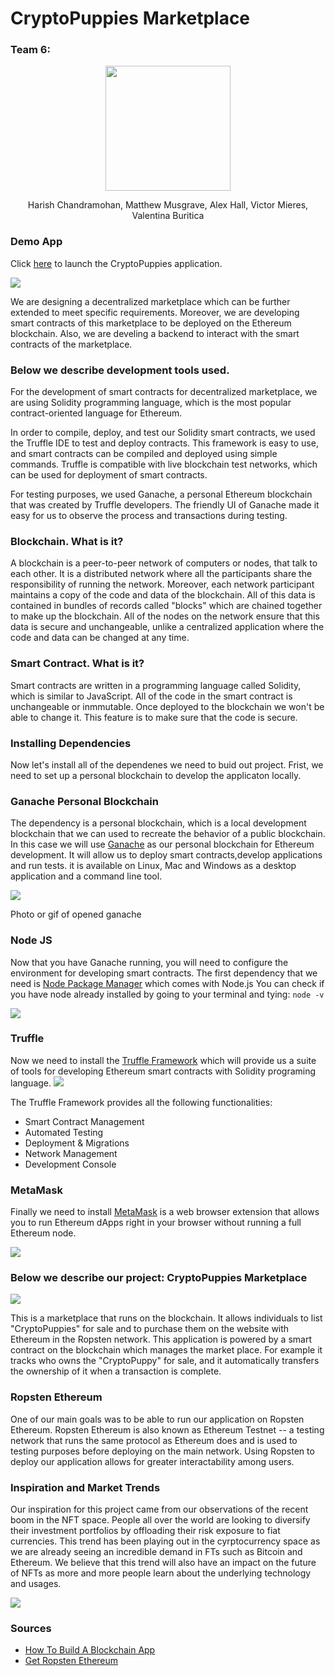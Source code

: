# **CryptoPuppies Marketplace**

### Team 6: 
<p align="center">
  <img width="200" height="200" src="https://github.com/vmieres/CryptoPuppies_Marketplace/blob/main/images/puppy_coin.png?raw=true">
</p>

<p align="center"> 
Harish Chandramohan, Matthew Musgrave, Alex Hall, Victor Mieres, Valentina Buritica
 </p>

### Demo App
Click [here](https://harishkumarchandra.github.io/Crypto_Puppy/) to launch the CryptoPuppies application.

![](https://miro.medium.com/max/4000/1*o9fACvNgYkWGGNqCyYRBMw.png)



We are designing a decentralized marketplace which can be further extended to meet specific requirements. Moreover, we are developing smart contracts of this marketplace to be deployed on the Ethereum blockchain. Also, we are develing a backend to interact with the smart contracts of the marketplace. 

### **Below we describe development tools used.**
For the development of smart contracts for decentralized marketplace, we are using Solidity programming language, which is the most popular contract-oriented language for Ethereum. 

In order to compile, deploy, and test our Solidity smart contracts, we used the Truffle IDE to test and deploy contracts. This framework is easy to use, and smart contracts can be compiled and deployed using simple commands. Truffle is compatible with live blockchain test networks, which can be used for deployment of smart contracts.

For testing purposes, we used Ganache, a personal Ethereum blockchain that was created by Truffle developers. The friendly UI of Ganache made it easy for us to observe the process and transactions during testing.

### **Blockchain. What is it?**
A blockchain is a peer-to-peer network of computers or nodes, that talk to each other. It is a distributed network where all the participants share the responsibility of running the network. Moreover, each network participant maintains a copy of the code and data of the blockchain. All of this data is contained in bundles of records called "blocks"  which are chained together to make up the blockchain. All of the nodes on the network ensure that this data is secure and unchangeable, unlike a centralized application where the code and data can be changed at any time.  

### **Smart Contract. What is it?**
Smart contracts are written in a programming language called Solidity, which is similar to JavaScript. All of the code in the smart contract is unchangeable or inmmutable. Once deployed to the blockchain we won't be able to change it. This feature is to make sure that the code is secure.

### **Installing Dependencies**
Now let's install all of the dependenes we need to buid out project. Frist, we need to set up a personal blockchain to develop the applicaton locally.

### **Ganache Personal Blockchain**
The dependency is a personal blockchain, which is a local development blockchain that we can used to recreate the behavior of a public blockchain. In this case we will use [Ganache](https://www.trufflesuite.com/ganache) as our personal blockchain for Ethereum development. It will allow us to deploy smart contracts,develop applications and run tests. it is available on Linux, Mac and Windows as a desktop application and a command line tool.

![](images/ganache.png)


Photo or gif of opened ganache

### **Node JS**
Now that you have Ganache running, you will need to configure the environment for developing smart contracts. The first dependency that we need is [Node Package Manager](https://nodejs.org/en/download/package-manager/) which comes with Node.js 
You can check if you have node already installed by going to your terminal and tying: ```node -v```

![](images/node.png)

### **Truffle** 

Now we need to install the [Truffle Framework](https://www.trufflesuite.com/truffle) which will provide us a suite of tools for developing Ethereum smart contracts with Solidity programing language.
![](images/truffle.png)

The Truffle Framework provides all the following functionalities: 

* Smart Contract Management
* Automated Testing
* Deployment & Migrations
* Network Management
* Development Console 
 
### **MetaMask** 

Finally we need to install [MetaMask](https://metamask.io) is a web browser extension that allows you to run Ethereum dApps right in your browser without running a full Ethereum node. 

![](images/metamask-1.png)




### **Below we describe our project: CryptoPuppies Marketplace**

![](images/CryptoPuppies_Marketplace.png)

This is a marketplace that runs on the blockchain. It allows individuals to list "CryptoPuppies" for sale and to purchase them on the website with Ethereum in the Ropsten network. This application is powered by a smart contract on the blockchain which manages the market place. For example it tracks who owns the "CryptoPuppy" for sale, and it automatically transfers the ownership of it when a transaction is complete.

### **Ropsten Ethereum**

One of our main goals was to be able to run our application on Ropsten Ethereum. Ropsten Ethereum is also known as Ethereum Testnet -- a testing network that runs the same protocol as Ethereum does and is used to testing purposes before deploying on the main network. Using Ropsten to deploy our application allows for greater interactability among users. 

### **Inspiration and Market Trends**

Our inspiration for this project came from our observations of the recent boom in the NFT space. People all over the world are looking to diversify their investment portfolios by offloading their risk exposure to fiat currencies. This trend has been playing out in the cyrptocurrency space as we are already seeing an incredible demand in FTs such as Bitcoin and Ethereum. We believe that this trend will also have an impact on the future of NFTs as more and more people learn about the underlying technology and usages.

![](images/NFT_trends1.png)

### **Sources**
* [How To Build A Blockchain App ](https://www.dappuniversity.com/articles/how-to-build-a-blockchain-app#dependencies)
* [Get Ropsten Ethereum](https://medium.com/bitfwd/get-ropsten-ethereum-the-easy-way-f2d6ece21763)
